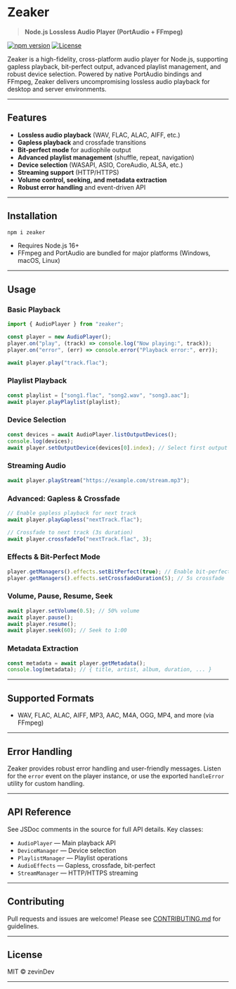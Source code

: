 # Zeaker

> **Node.js Lossless Audio Player (PortAudio + FFmpeg)**

[![npm version](https://img.shields.io/npm/v/zeaker.svg)](https://www.npmjs.com/package/zeaker)
[![License](https://img.shields.io/github/license/playwora/zeaker)](LICENSE)

Zeaker is a high-fidelity, cross-platform audio player for Node.js, supporting gapless playback, bit-perfect output, advanced playlist management, and robust device selection. Powered by native PortAudio bindings and FFmpeg, Zeaker delivers uncompromising lossless audio playback for desktop and server environments.

---

## Features

- **Lossless audio playback** (WAV, FLAC, ALAC, AIFF, etc.)
- **Gapless playback** and crossfade transitions
- **Bit-perfect mode** for audiophile output
- **Advanced playlist management** (shuffle, repeat, navigation)
- **Device selection** (WASAPI, ASIO, CoreAudio, ALSA, etc.)
- **Streaming support** (HTTP/HTTPS)
- **Volume control, seeking, and metadata extraction**
- **Robust error handling** and event-driven API

---

## Installation

```sh
npm i zeaker
```

- Requires Node.js 16+
- FFmpeg and PortAudio are bundled for major platforms (Windows, macOS, Linux)

---

## Usage

### Basic Playback

```js
import { AudioPlayer } from "zeaker";

const player = new AudioPlayer();
player.on("play", (track) => console.log("Now playing:", track));
player.on("error", (err) => console.error("Playback error:", err));

await player.play("track.flac");
```

### Playlist Playback

```js
const playlist = ["song1.flac", "song2.wav", "song3.aac"];
await player.playPlaylist(playlist);
```

### Device Selection

```js
const devices = await AudioPlayer.listOutputDevices();
console.log(devices);
await player.setOutputDevice(devices[0].index); // Select first output device
```

### Streaming Audio

```js
await player.playStream("https://example.com/stream.mp3");
```

### Advanced: Gapless & Crossfade

```js
// Enable gapless playback for next track
await player.playGapless("nextTrack.flac");

// Crossfade to next track (3s duration)
await player.crossfadeTo("nextTrack.flac", 3);
```

### Effects & Bit-Perfect Mode

```js
player.getManagers().effects.setBitPerfect(true); // Enable bit-perfect output
player.getManagers().effects.setCrossfadeDuration(5); // 5s crossfade
```

### Volume, Pause, Resume, Seek

```js
await player.setVolume(0.5); // 50% volume
await player.pause();
await player.resume();
await player.seek(60); // Seek to 1:00
```

### Metadata Extraction

```js
const metadata = await player.getMetadata();
console.log(metadata); // { title, artist, album, duration, ... }
```

---

## Supported Formats

- WAV, FLAC, ALAC, AIFF, MP3, AAC, M4A, OGG, MP4, and more (via FFmpeg)

---

## Error Handling

Zeaker provides robust error handling and user-friendly messages. Listen for the `error` event on the player instance, or use the exported `handleError` utility for custom handling.

---

## API Reference

See JSDoc comments in the source for full API details. Key classes:

- `AudioPlayer` — Main playback API
- `DeviceManager` — Device selection
- `PlaylistManager` — Playlist operations
- `AudioEffects` — Gapless, crossfade, bit-perfect
- `StreamManager` — HTTP/HTTPS streaming

---

## Contributing

Pull requests and issues are welcome! Please see [CONTRIBUTING.md](CONTRIBUTING.md) for guidelines.

---

## License

MIT © zevinDev

---

<meta name="description" content="Zeaker: Node.js Lossless Audio Player with PortAudio and FFmpeg. Gapless, bit-perfect, playlists, streaming, and more." />
<meta property="og:title" content="Zeaker Node.js Lossless Audio Player" />
<meta property="og:description" content="Audiophile-grade Node.js audio player with gapless, bit-perfect, and advanced features." />
<meta property="og:type" content="software" />
<meta property="og:url" content="https://github.com/playwora/zeaker" />

